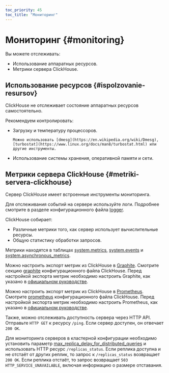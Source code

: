 ```yaml
---
toc_priority: 45
toc_title: "Мониторинг"
---
```


# Мониторинг {#monitoring}

Вы можете отслеживать:

-   Использование аппаратных ресурсов.
-   Метрики сервера ClickHouse.

## Использование ресурсов {#ispolzovanie-resursov}

ClickHouse не отслеживает состояние аппаратных ресурсов самостоятельно.

Рекомендуем контролировать:

-   Загрузку и температуру процессоров.

        Можно использовать [dmesg](https://en.wikipedia.org/wiki/Dmesg), [turbostat](https://www.linux.org/docs/man8/turbostat.html) или другие инструменты.

-   Использование системы хранения, оперативной памяти и сети.

## Метрики сервера ClickHouse {#metriki-servera-clickhouse}

Сервер ClickHouse имеет встроенные инструменты мониторинга.

Для отслеживания событий на сервере используйте логи. Подробнее смотрите в разделе конфигурационного файла [logger](server-configuration-parameters/settings.md#server_configuration_parameters-logger).

ClickHouse собирает:

-   Различные метрики того, как сервер использует вычислительные ресурсы.
-   Общую статистику обработки запросов.

Метрики находятся в таблицах [system.metrics](system-tables/metrics.md#system_tables-metrics), [system.events](system-tables/events.md#system_tables-events) и [system.asynchronous_metrics](system-tables/asynchronous_metrics.md#system_tables-asynchronous_metrics).

Можно настроить экспорт метрик из ClickHouse в [Graphite](https://github.com/graphite-project). Смотрите секцию [graphite](server-configuration-parameters/settings.md#server_configuration_parameters-graphite) конфигурационного файла ClickHouse. Перед настройкой экспорта метрик необходимо настроить Graphite, как указано в [официальном руководстве](https://graphite.readthedocs.io/en/latest/install.html).

Можно настроить экспорт метрик из ClickHouse в [Prometheus](https://prometheus.io). Смотрите [prometheus](server-configuration-parameters/settings.md#server_configuration_parameters-prometheus) конфигурационного файла ClickHouse. Перед настройкой экспорта метрик необходимо настроить Prometheus, как указано в [официальном руководстве](https://prometheus.io/docs/prometheus/latest/installation/).

Также, можно отслеживать доступность сервера через HTTP API. Отправьте `HTTP GET` к ресурсу `/ping`. Если сервер доступен, он отвечает `200 OK`.

Для мониторинга серверов в кластерной конфигурации необходимо установить параметр [max_replica_delay_for_distributed_queries](settings/settings.md#settings-max_replica_delay_for_distributed_queries) и использовать HTTP ресурс `/replicas_status`. Если реплика доступна и не отстаёт от других реплик, то запрос к `/replicas_status` возвращает `200 OK`. Если реплика отстаёт, то запрос возвращает `503 HTTP_SERVICE_UNAVAILABLE`, включая информацию о размере отставания.

